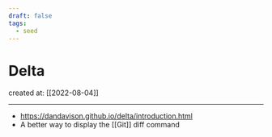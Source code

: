 ```yaml
---
draft: false
tags:
  - seed
---
```


# Delta

created at: [[2022-08-04]]

---

- https://dandavison.github.io/delta/introduction.html
- A better way to display the [[Git]] diff command
